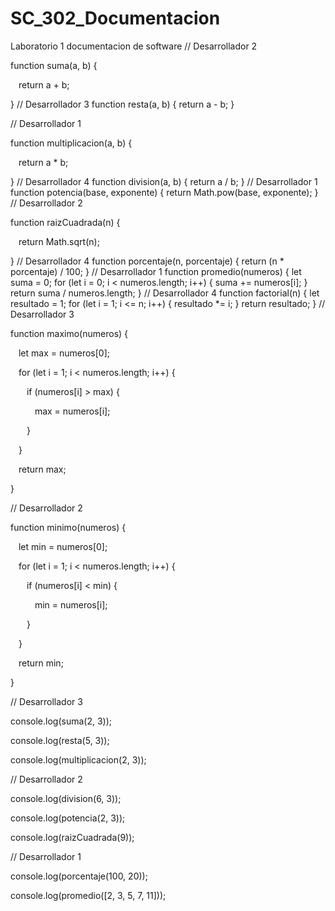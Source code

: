 # SC_302_Documentacion
Laboratorio 1 documentacion de software
// Desarrollador 2 

function suma(a, b) { 

    return a + b; 

}
// Desarrollador 3
function resta(a, b) {
    return a - b;
}

// Desarrollador 1 

function multiplicacion(a, b) { 

    return a * b; 

} 
// Desarrollador 4
function division(a, b) {
    return a / b;
}
// Desarrollador 1
function potencia(base, exponente) {
    return Math.pow(base, exponente);
}
// Desarrollador 2 

function raizCuadrada(n) { 

    return Math.sqrt(n); 

} 
// Desarrollador 4
function porcentaje(n, porcentaje) {
    return (n * porcentaje) / 100;
}
// Desarrollador 1
function promedio(numeros) {
    let suma = 0;
    for (let i = 0; i < numeros.length; i++) {
        suma += numeros[i];
    }
    return suma / numeros.length;
}
// Desarrollador 4
function factorial(n) {
    let resultado = 1;
    for (let i = 1; i <= n; i++) {
        resultado *= i;
    }
    return resultado;
} 
// Desarrollador 3 

function maximo(numeros) { 

    let max = numeros[0]; 

    for (let i = 1; i < numeros.length; i++) { 

        if (numeros[i] > max) { 

            max = numeros[i]; 

        } 

    } 

    return max; 

} 

// Desarrollador 2 

function minimo(numeros) { 

    let min = numeros[0]; 

    for (let i = 1; i < numeros.length; i++) { 

        if (numeros[i] < min) { 

            min = numeros[i]; 

        } 

    } 

    return min; 

} 

 

// Desarrollador 3 

 

console.log(suma(2, 3));  

 

console.log(resta(5, 3));  

 

console.log(multiplicacion(2, 3)); 

 

// Desarrollador 2 

 

console.log(division(6, 3)); 

 

console.log(potencia(2, 3)); 

 

console.log(raizCuadrada(9)); 

// Desarrollador 1

console.log(porcentaje(100, 20));

console.log(promedio([2, 3, 5, 7, 11]));


